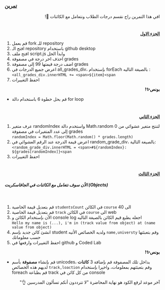 <p dir="rtl">
<h3><a href="https://github.com/kuwaitcodes/UC-web-cw-6">تمرين </a></h3></p>


<p dir="rtl">
افي هذا التمرين راح نقسم درجات الطلاب ونتعامل مع الكائنات 🔢!</p>
<h1></h1>
<p dir="rtl">
 <strong><a href="https://docs.google.com/document/d/1-yaUk4FLViYxKpyzCAoV314MNGzfRxGr1QFT5bY5wHc/edit#">الجزء الاول</a></strong></p>




1. قم بعمل fork للـ repository
2. افتح الـ repository باستخدام github desktop
3. افتح ملف script.js وابدأ الحل
4. احذف اخر درجة في مصفوفة grades
5. اضف درجة قيمتها 99 إلى مصفوفة grades
6. اعرض جميع الدرجات في all_grades_div، بإستخدام forEach بالصيغة التاليه :<br>
 `<all_grades_div.innerHTML += <span>${item}<span ` 
7. احفظ التغييرات 

<p dir="rtl">
<strong>بونص✨! </strong></p>

- قم بحل خطوة 6 باستخدام دالة for loop


<h1></h1>

<p dir="rtl">
 <strong><a href="https://docs.google.com/document/d/1Rab4nSH6zE89OLp72VEZBqza52WgFJ48MxNPkBpssc8/edit#">الجزء الثاني</a></strong></p>

1. عرف متغير randomIndex واستخدم دالة Math.random لتنتج متغير عشوائي من 0 إلى عدد المتغيرات في مصفوفة grades
<br>`randomIndex = Math.floor(Math.random() * grades.length)`<br>
2. اعرض قيمة الدرجة عند الرقم العشوائي في random_grade_div، بالصيغة التالية:<br>
`<random_grade_div.innerHTML = <span>#${randomIndex}: ${grades[randomIndex]}<span ` 
3. احفظ التغييرات



<h1></h1>

<p dir="rtl">
 <strong><a href="https://docs.google.com/document/d/1Jj7NMvGzns8zmEunEDH7SVFyBiTJ5_pE0AIBQZGP4dE/edit#">الجزء الثالث</a></strong></p>
<h5>الأن سوف نتعامل مع الكائنات في الجافاسكربت (Objects)</h5><br>

1. قم بتعديل قيمة الخاصية `studentsCount` في الكائن `course` الى 40
2. قم بتعديل قيمة الخاصية `track` في الكائن `course` الى web
3. الأن بإستخدام الكائن و console log اجعله يطبع قيم الكائن بالصيغة التاليه
<br>`Hello my name is (...), i'm in (track value from object) at (name value from object)`
4. انشئ كائن جديد بإسم student ولديه الخصائص الأتيه `name,universty` وقم بتعبئتها حسب معلوماتك
5. احفظ التغييرات وارفعها في github و Coded Lab


<p dir="rtl">
<strong>بونص✨! </strong></p>

- قم بإنشاء **مصفوفة** بأسم unicodes، بداخل تلك المصفوفة قم بإضافة 3 **كائنات** لديهم هذه الخصائص `track,loaction` وقم بتعبئتهم بمعلومات، واخيرا بإستخدام foreach قم بطباعة track من كل كائن في console 


 <p dir="rtl">
آخر موعد لرفع الكود هو نهاية المحاضرة "لا تترددون أنكم تسألون المدرسين 👌"
</p>
